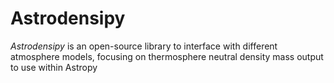 # Astrodensipy

_Astrodensipy_ is an open-source library to interface with different atmosphere models, focusing on thermosphere neutral density mass output to use within Astropy
